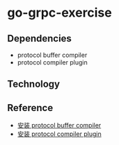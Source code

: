 # go-grpc-exercise

## Dependencies
- protocol buffer compiler
- protocol compiler plugin

## Technology

## Reference

- [安装 protocol buffer compiler](https://protobuf.dev/installation/)
- [安装 protocol compiler plugin](https://grpc.io/docs/languages/go/quickstart/)